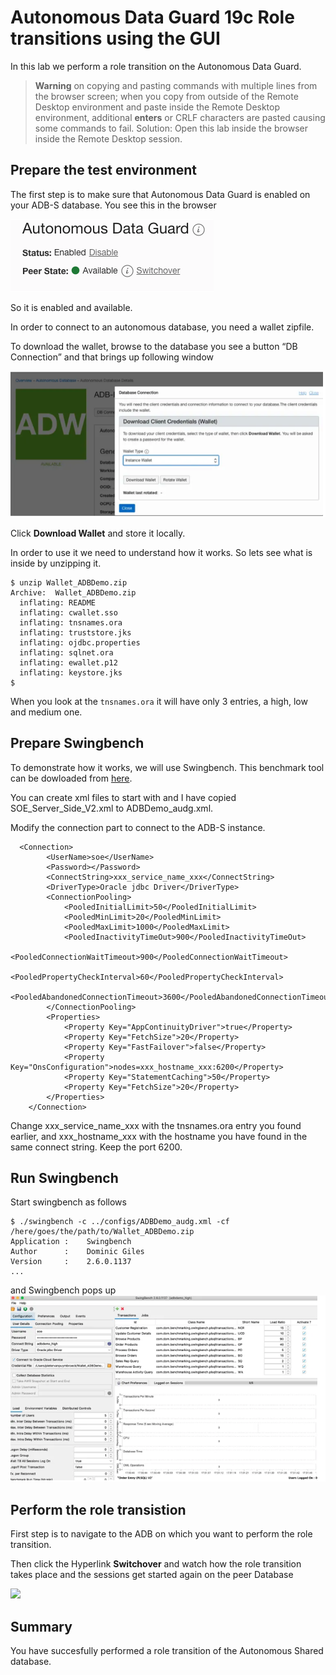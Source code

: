 # Autonomous Data Guard 19c Role transitions using the GUI

In this lab we perform a role transition on the Autonomous Data Guard. 


> **Warning** on copying and pasting commands with multiple lines from the browser screen; when you copy from outside of the Remote Desktop environment and paste inside the Remote Desktop environment, additional **enters** or CRLF characters are pasted causing some commands to fail. Solution: Open this lab inside the browser inside the Remote Desktop session.

## Prepare the test environment

The first step is to make sure that Autonomous Data Guard is enabled on your ADB-S database. You see this in the browser

![](./images/AuDG_RT_01.png)

So it is enabled and available.

In order to connect to an autonomous database, you need a wallet zipfile.

To download the wallet, browse to the database you see a button “DB Connection” and that brings up following window

![](./images/AuDG_RT_02.png)

Click **Download Wallet** and store it locally.

In order to use it we need to understand how it works. So lets see what is inside by unzipping it.

````
$ unzip Wallet_ADBDemo.zip
Archive:  Wallet_ADBDemo.zip
  inflating: README
  inflating: cwallet.sso
  inflating: tnsnames.ora
  inflating: truststore.jks
  inflating: ojdbc.properties
  inflating: sqlnet.ora
  inflating: ewallet.p12
  inflating: keystore.jks
$
````

When you look at the `tnsnames.ora` it will have only 3 entries, a high, low and medium one.

## Prepare Swingbench

To demonstrate how it works, we will use Swingbench. This benchmark tool can be dowloaded from [here](https://github.com/domgiles/swingbench-public/releases/download/production/swingbenchlatest.zip).

You can create xml files to start with and I have copied SOE_Server_Side_V2.xml to ADBDemo_audg.xml.

Modify the connection part to connect to the ADB-S instance.

````
  <Connection>
        <UserName>soe</UserName>
        <Password></Password>
        <ConnectString>xxx_service_name_xxx</ConnectString>
        <DriverType>Oracle jdbc Driver</DriverType>
        <ConnectionPooling>
            <PooledInitialLimit>50</PooledInitialLimit>
            <PooledMinLimit>20</PooledMinLimit>
            <PooledMaxLimit>1000</PooledMaxLimit>
            <PooledInactivityTimeOut>900</PooledInactivityTimeOut>
            <PooledConnectionWaitTimeout>900</PooledConnectionWaitTimeout>
            <PooledPropertyCheckInterval>60</PooledPropertyCheckInterval>
            <PooledAbandonedConnectionTimeout>3600</PooledAbandonedConnectionTimeout>
        </ConnectionPooling>
        <Properties>
            <Property Key="AppContinuityDriver">true</Property>
            <Property Key="FetchSize">20</Property>
            <Property Key="FastFailover">false</Property>
            <Property Key="OnsConfiguration">nodes=xxx_hostname_xxx:6200</Property>
            <Property Key="StatementCaching">50</Property>
            <Property Key="FetchSize">20</Property>
        </Properties>
    </Connection>
````

Change xxx_service_name_xxx with the tnsnames.ora entry you found earlier, and xxx_hostname_xxx with the hostname you have found in the same connect string. Keep the port 6200.

## Run Swingbench

Start swingbench as follows

````
$ ./swingbench -c ../configs/ADBDemo_audg.xml -cf /here/goes/the/path/to/Wallet_ADBDemo.zip
Application :	 Swingbench
Author      :	 Dominic Giles
Version     :	 2.6.0.1137
...
````
and Swingbench pops up
![](./images/AuDG_RT_03.png)


## Perform the role transistion

First step is to navigate to the ADB on which you want to perform the role transition.

Then click the Hyperlink **Switchover** and watch how the role transition takes place and the sessions get started again on the peer Database

![](./images/audg-switchover-swingbench-audg.gif)

## Summary

You have succesfully performed a role transition of the Autonomous Shared database.



